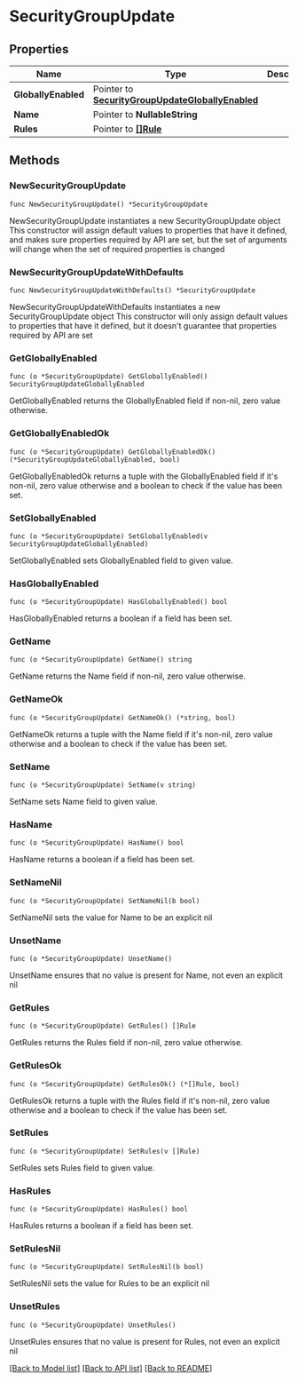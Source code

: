 # SecurityGroupUpdate

## Properties

Name | Type | Description | Notes
------------ | ------------- | ------------- | -------------
**GloballyEnabled** | Pointer to [**SecurityGroupUpdateGloballyEnabled**](SecurityGroupUpdateGloballyEnabled.md) |  | [optional] 
**Name** | Pointer to **NullableString** |  | [optional] 
**Rules** | Pointer to [**[]Rule**](Rule.md) |  | [optional] 

## Methods

### NewSecurityGroupUpdate

`func NewSecurityGroupUpdate() *SecurityGroupUpdate`

NewSecurityGroupUpdate instantiates a new SecurityGroupUpdate object
This constructor will assign default values to properties that have it defined,
and makes sure properties required by API are set, but the set of arguments
will change when the set of required properties is changed

### NewSecurityGroupUpdateWithDefaults

`func NewSecurityGroupUpdateWithDefaults() *SecurityGroupUpdate`

NewSecurityGroupUpdateWithDefaults instantiates a new SecurityGroupUpdate object
This constructor will only assign default values to properties that have it defined,
but it doesn't guarantee that properties required by API are set

### GetGloballyEnabled

`func (o *SecurityGroupUpdate) GetGloballyEnabled() SecurityGroupUpdateGloballyEnabled`

GetGloballyEnabled returns the GloballyEnabled field if non-nil, zero value otherwise.

### GetGloballyEnabledOk

`func (o *SecurityGroupUpdate) GetGloballyEnabledOk() (*SecurityGroupUpdateGloballyEnabled, bool)`

GetGloballyEnabledOk returns a tuple with the GloballyEnabled field if it's non-nil, zero value otherwise
and a boolean to check if the value has been set.

### SetGloballyEnabled

`func (o *SecurityGroupUpdate) SetGloballyEnabled(v SecurityGroupUpdateGloballyEnabled)`

SetGloballyEnabled sets GloballyEnabled field to given value.

### HasGloballyEnabled

`func (o *SecurityGroupUpdate) HasGloballyEnabled() bool`

HasGloballyEnabled returns a boolean if a field has been set.

### GetName

`func (o *SecurityGroupUpdate) GetName() string`

GetName returns the Name field if non-nil, zero value otherwise.

### GetNameOk

`func (o *SecurityGroupUpdate) GetNameOk() (*string, bool)`

GetNameOk returns a tuple with the Name field if it's non-nil, zero value otherwise
and a boolean to check if the value has been set.

### SetName

`func (o *SecurityGroupUpdate) SetName(v string)`

SetName sets Name field to given value.

### HasName

`func (o *SecurityGroupUpdate) HasName() bool`

HasName returns a boolean if a field has been set.

### SetNameNil

`func (o *SecurityGroupUpdate) SetNameNil(b bool)`

 SetNameNil sets the value for Name to be an explicit nil

### UnsetName
`func (o *SecurityGroupUpdate) UnsetName()`

UnsetName ensures that no value is present for Name, not even an explicit nil
### GetRules

`func (o *SecurityGroupUpdate) GetRules() []Rule`

GetRules returns the Rules field if non-nil, zero value otherwise.

### GetRulesOk

`func (o *SecurityGroupUpdate) GetRulesOk() (*[]Rule, bool)`

GetRulesOk returns a tuple with the Rules field if it's non-nil, zero value otherwise
and a boolean to check if the value has been set.

### SetRules

`func (o *SecurityGroupUpdate) SetRules(v []Rule)`

SetRules sets Rules field to given value.

### HasRules

`func (o *SecurityGroupUpdate) HasRules() bool`

HasRules returns a boolean if a field has been set.

### SetRulesNil

`func (o *SecurityGroupUpdate) SetRulesNil(b bool)`

 SetRulesNil sets the value for Rules to be an explicit nil

### UnsetRules
`func (o *SecurityGroupUpdate) UnsetRules()`

UnsetRules ensures that no value is present for Rules, not even an explicit nil

[[Back to Model list]](../README.md#documentation-for-models) [[Back to API list]](../README.md#documentation-for-api-endpoints) [[Back to README]](../README.md)


